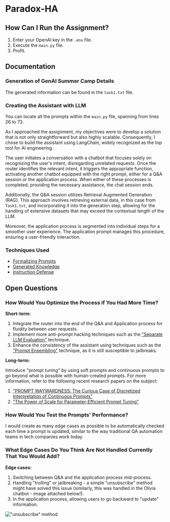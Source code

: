 ﻿# Paradox-HA

## How Can I Run the Assignment?

1. Enter your OpenAI key in the `.env` file.
2. Execute the `main.py` file.
3. Profit.

## Documentation

### Generation of GenAI Summer Camp Details

The generated information can be found in the `task1.txt` file.

### Creating the Assistant with LLM

You can locate all the prompts within the `main.py` file, spanning from lines 26 to 73.

As I approached the assignment, my objectives were to develop a solution that is not only straightforward but also highly scalable. Consequently, I chose to build the assistant using LangChain, widely recognized as the top tool for AI engineering.

The user initiates a conversation with a chatbot that focuses solely on recognizing the user's intent, disregarding unrelated requests. Once the router identifies the relevant intent, it triggers the appropriate function, activating another chatbot equipped with the right prompt, either for a Q&A session or the application process. When either of these processes is completed, providing the necessary assistance, the chat session ends.

Additionally, the Q&A session utilizes Retrieval Augmented Generation (RAG). This approach involves retrieving external data, in this case from `Task1.txt`, and incorporating it into the generation step, allowing for the handling of extensive datasets that may exceed the contextual length of the LLM.

Moreover, the application process is segmented into individual steps for a smoother user experience. The application prompt manages this procedure, ensuring a user-friendly interaction.

### Techniques Used

- [Formalizing Prompts](https://learnprompting.org/docs/basics/formalizing)
- [Generated Knowledge](https://learnprompting.org/docs/intermediate/generated_knowledge)
- [Instruction Defense](https://learnprompting.org/docs/prompt_hacking/defensive_measures/instruction)

## Open Questions

### How Would You Optimize the Process if You Had More Time?

**Short-term:**

1. Integrate the router into the end of the Q&A and Application process for fluidity between user requests.
2. Implement more anti-prompt hacking techniques such as the ["Separate LLM Evaluation"](https://learnprompting.org/docs/prompt_hacking/defensive_measures/llm_eval) technique.
3. Enhance the consistency of the assistant using techniques such as the ["Prompt Ensembling"](https://learnprompting.org/docs/reliability/ensembling) technique, as it is still susceptible to jailbreaks.

**Long-term:**

Introduce "prompt tuning" by using soft prompts and continuous prompts to go beyond what is possible with human-created prompts. For more information, refer to the following recent research papers on the subject:
1. ["PROMPT WAYWARDNESS: The Curious Case of Discretized Interpretation of Continuous Prompts"](https://arxiv.org/pdf/2112.08348.pdf)
2. ["The Power of Scale for Parameter-Efficient Prompt Tuning"](https://arxiv.org/pdf/2104.08691.pdf)

### How Would You Test the Prompts' Performance?

I would create as many edge cases as possible to be automatically checked each time a prompt is updated, similar to the way traditional QA automation teams in tech companies work today.

### What Edge Cases Do You Think Are Not Handled Currently That You Would Add?

**Edge cases:**
1. Switching between Q&A and the application process mid-process.
2. Handling "trolling" or jailbreaking - a simple "unsubscribe" method might have solved this issue (similarly, this was handled in the Olivia chatbot - image attached below!). 
3. In the application process, allowing users to go backward to "update" information.


!["unsubscribe" method](https://i.imgur.com/oODjatf.jpeg)
